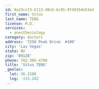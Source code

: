 ```yaml
---
id: 8a23ccf3-5113-48cb-bc95-9f49354e53ed
first_name: Vitus
last_name: TENG
license: M.D.
services:
  - anesthesiology
category: doctors
address: '7250 Peak Drive  #100'
city: 'Las Vegas'
state: NV
zip: '89128'
phone: 702-386-4700
title: 'Vitus TENG'
_geoloc:
  lat: 36.2108
  lng: -115.242
---
```

